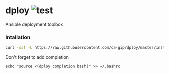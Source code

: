 # dploy ![test](https://github.com/ca-gip/dploy/workflows/test/badge.svg)

Ansible deployment toolbox

### Intallation

```bash
curl -ssf -L https://raw.githubusercontent.com/ca-gip/dploy/master/install.sh | bash
```

Don't forget to add completion

```
echo "source <(dploy completion bash)" >> ~/.bashrc
```
